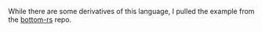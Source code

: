 While there are some derivatives of this language, I pulled the example from the [bottom-rs](https://github.com/bottom-software-foundation/bottom-rs) repo.